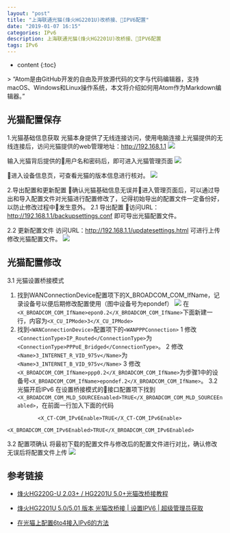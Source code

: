 ```yaml
---
layout: "post"
title: "上海联通光猫(烽火HG2201U)改桥接、IPV6配置"
date: "2019-01-07 16:15"
categories: IPv6
description: 上海联通光猫(烽火HG2201U)改桥接、IPV6配置
tags: IPv6
---
```


* content
{:toc}

<div class="postImg" style="background-image:url(http://pjpst7ucp.bkt.clouddn.com/2018-9ed086df.png)"></div>
> “Atom是由GitHub开发的自由及开放源代码的文字与代码编辑器，支持macOS、Windows和Linux操作系统，本文将介绍如何用Atom作为Markdown编辑器。”

## 光猫配置保存
1.光猫基础信息获取
光猫本身提供了无线连接访问，使用电脑连接上光猫提供的无线连接后，访问光猫提供的web管理地址：http://192.168.1.1
![](http://pjpst7ucp.bkt.clouddn.com/2019-063fa72f.png)

输入光猫背后提供的用户名和密码后，即可进入光猫管理页面
![](http://pjpst7ucp.bkt.clouddn.com/2019-e36641ab.png)

进入设备信息页，可查看光猫的版本信息进行核对。
![](http://pjpst7ucp.bkt.clouddn.com/2019-2d302a76.png)


2.导出配置和更新配置
确认光猫基础信息无误并进入管理页面后，可以通过导出和导入配置文件对光猫进行配置修改了，记得初始导出的配置文件一定备份好，以防止修改过程中发生意外。
2.1 导出配置
访问URL：http://192.168.1.1/backupsettings.conf 即可导出光猫配置文件。

2.2 更新配置文件
访问URL：http://192.168.1.1/updatesettings.html 可进行上传修改光猫配置文件。
![](http://pjpst7ucp.bkt.clouddn.com/2019-248a7b42.png)

## 光猫配置修改
3.1 光猫设置桥接模式
1) 找到WANConnectionDevice配置项下的X_BROADCOM_COM_IfName，记录设备号以便后期修改配置使用（图中设备号为epondef）
![](http://pjpst7ucp.bkt.clouddn.com/2019-94108adf.png)
在```<X_BROADCOM_COM_IfName>epon0.2</X_BROADCOM_COM_IfName>```下面新建一行，内容为```<X_CU_IPMode>3</X_CU_IPMode>```
2) 找到```<WANConnectionDevice>```配置项下的```<WANPPPConnection>```
  1 修改```<ConnectionType>IP_Routed</ConnectionType>```为```<ConnectionType>PPPoE_Bridged</ConnectionType>```。
  2 修改```<Name>3_INTERNET_R_VID_975v</Name>```为```<Name>3_INTERNET_B_VID_975v</Name>```
  3 修改```<X_BROADCOM_COM_IfName>ppp0.2</X_BROADCOM_COM_IfName>```为步骤1中的设备号```<X_BROADCOM_COM_IfName>epondef.2</X_BROADCOM_COM_IfName>```。
3.2 光猫开启IPv6
在设置桥接模式的接口配置项下找到```<X_BROADCOM_COM_MLD_SOURCEEnabled>TRUE</X_BROADCOM_COM_MLD_SOURCEEnabled>```，在前面一行加入下面的代码
```
          <X_CT-COM_IPv6Enable>TRUE</X_CT-COM_IPv6Enable>
          <X_BROADCOM_COM_IPv6Enabled>TRUE</X_BROADCOM_COM_IPv6Enabled>
```
3.2 配置项确认
将最初下载的配置文件与修改后的配置文件进行对比，确认修改无误后将配置文件上传
![](http://pjpst7ucp.bkt.clouddn.com/2019-b5550e42.png)
## 参考链接

* [烽火HG220G-U 2.03+ / HG2201U 5.0+光猫改桥接教程](https://guanggai.org/thread-459-1-1.html)

* [烽火HG2201U 5.0/5.01 版本 光猫改桥接 | 设置IPV6 | 超级管理员获取](https://blog.acesheep.com/index.php/archives/608/)

* [在光猫上配置6to4接入IPv6的方法](http://koolshare.cn/thread-30834-1-1.html)
